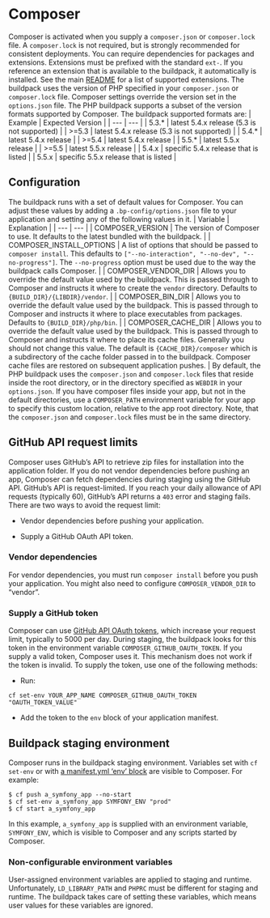 # Composer
Composer is activated when you supply a `composer.json` or `composer.lock` file.
A `composer.lock` is not required, but is strongly recommended for consistent deployments.
You can require dependencies for packages and extensions. Extensions must be prefixed with the standard `ext-`. If you reference an extension that is available to the buildpack, it automatically is installed. See the main [README](https://github.com/cloudfoundry/php-buildpack#supported-software) for a list of supported extensions.
The buildpack uses the version of PHP specified in your `composer.json` or `composer.lock` file. Composer settings override the version set in the `options.json` file.
The PHP buildpack supports a subset of the version formats supported by Composer. The buildpack supported formats are:
| Example | Expected Version |
| --- | --- |
| 5.3.\* | latest 5.4.x release (5.3 is not supported) |
| >=5.3 | latest 5.4.x release (5.3 is not supported) |
| 5.4.\* | latest 5.4.x release |
| >=5.4 | latest 5.4.x release |
| 5.5.\* | latest 5.5.x release |
| >=5.5 | latest 5.5.x release |
| 5.4.x | specific 5.4.x release that is listed |
| 5.5.x | specific 5.5.x release that is listed |

## Configuration
The buildpack runs with a set of default values for Composer.
You can adjust these values by adding a `.bp-config/options.json` file to your application and setting any of the following values in it.
| Variable | Explanation |
| --- | --- |
| COMPOSER\_VERSION | The version of Composer to use. It defaults to the latest bundled with the buildpack. |
| COMPOSER\_INSTALL\_OPTIONS | A list of options that should be passed to `composer install`. This defaults to `["--no-interaction", "--no-dev", "--no-progress"]`. The `--no-progress` option must be used due to the way the buildpack calls Composer. |
| COMPOSER\_VENDOR\_DIR | Allows you to override the default value used by the buildpack. This is passed through to Composer and instructs it where to create the `vendor` directory. Defaults to `{BUILD_DIR}/{LIBDIR}/vendor`. |
| COMPOSER\_BIN\_DIR | Allows you to override the default value used by the buildpack. This is passed through to Composer and instructs it where to place executables from packages. Defaults to `{BUILD_DIR}/php/bin`. |
| COMPOSER\_CACHE\_DIR | Allows you to override the default value used by the buildpack. This is passed through to Composer and instructs it where to place its cache files. Generally you should not change this value. The default is `{CACHE_DIR}/composer` which is a subdirectory of the cache folder passed in to the buildpack. Composer cache files are restored on subsequent application pushes. |
By default, the PHP buildpack uses the `composer.json` and `composer.lock` files that reside inside the root directory, or in the directory specified as `WEBDIR` in your `options.json`. If you have composer files inside your app, but not in the default directories, use a `COMPOSER_PATH` environment variable for your app to specify this custom location, relative to the app root directory. Note, that the `composer.json` and `composer.lock` files must be in the same directory.

## GitHub API request limits
Composer uses GitHub’s API to retrieve zip files for installation into the application folder. If you do not vendor dependencies before pushing an app, Composer can fetch dependencies during staging using the GitHub API.
GitHub’s API is request-limited. If you reach your daily allowance of API requests (typically 60), GitHub’s API returns a `403` error and staging fails.
There are two ways to avoid the request limit:

* Vendor dependencies before pushing your application.

* Supply a GitHub OAuth API token.

### Vendor dependencies
For vendor dependencies, you must run `composer install` before you push your application. You might also need to configure `COMPOSER_VENDOR_DIR` to “vendor”.

### Supply a GitHub token
Composer can use [GitHub API OAuth tokens](https://help.github.com/articles/creating-an-access-token-for-command-line-use/), which increase your request limit, typically to 5000 per day.
During staging, the buildpack looks for this token in the environment variable `COMPOSER_GITHUB_OAUTH_TOKEN`. If you supply a valid token, Composer uses it. This mechanism does not work if the token is invalid.
To supply the token, use one of the following methods:

* Run:
```
cf set-env YOUR_APP_NAME COMPOSER_GITHUB_OAUTH_TOKEN "OAUTH_TOKEN_VALUE"
```

* Add the token to the `env` block of your application manifest.

## Buildpack staging environment
Composer runs in the buildpack staging environment. Variables set with `cf set-env` or with [a manifest.yml ‘env’ block](https://docs.cloudfoundry.org/devguide/deploy-apps/manifest.html#env-block) are visible to Composer.
For example:
```
$ cf push a_symfony_app --no-start
$ cf set-env a_symfony_app SYMFONY_ENV "prod"
$ cf start a_symfony_app
```
In this example, `a_symfony_app` is supplied with an environment variable, `SYMFONY_ENV`, which is visible to Composer and any scripts started by Composer.

### Non-configurable environment variables
User-assigned environment variables are applied to staging and runtime. Unfortunately, `LD_LIBRARY_PATH` and `PHPRC` must be different for staging and runtime. The buildpack takes care of setting these variables, which means user values for these variables are ignored.